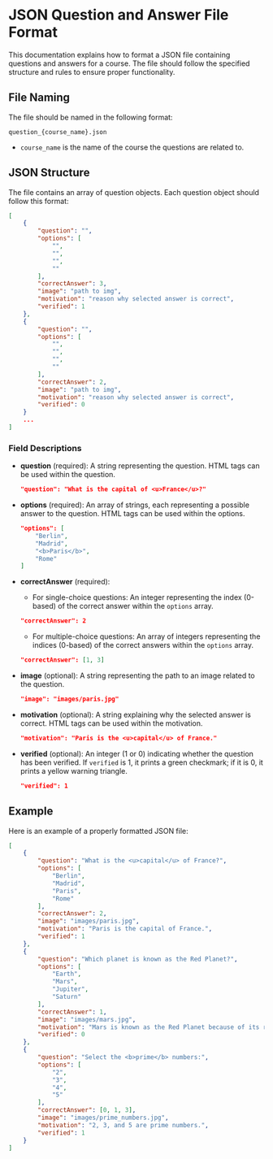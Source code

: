 # JSON Question and Answer File Format

This documentation explains how to format a JSON file containing questions and answers for a course. The file should follow the specified structure and rules to ensure proper functionality.

## File Naming

The file should be named in the following format:
```
question_{course_name}.json
```
- `course_name` is the name of the course the questions are related to.

## JSON Structure

The file contains an array of question objects. Each question object should follow this format:
```json
[
    {
        "question": "",
        "options": [
            "",
            "",
            "",
            ""
        ],
        "correctAnswer": 3,
        "image": "path to img",
        "motivation": "reason why selected answer is correct",
        "verified": 1
    },
    {
        "question": "",
        "options": [
            "",
            "",
            "",
            ""
        ],
        "correctAnswer": 2,
        "image": "path to img",
        "motivation": "reason why selected answer is correct",
        "verified": 0
    }
    ...
]
```

### Field Descriptions

- **question** (required): A string representing the question. HTML tags can be used within the question.
  ```json
  "question": "What is the capital of <u>France</u>?"
  ```

- **options** (required): An array of strings, each representing a possible answer to the question. HTML tags can be used within the options.
  ```json
  "options": [
      "Berlin",
      "Madrid",
      "<b>Paris</b>",
      "Rome"
  ]
  ```

- **correctAnswer** (required): 
  - For single-choice questions: An integer representing the index (0-based) of the correct answer within the `options` array.
  ```json
  "correctAnswer": 2
  ```
  - For multiple-choice questions: An array of integers representing the indices (0-based) of the correct answers within the `options` array.
  ```json
  "correctAnswer": [1, 3]
  ```

- **image** (optional): A string representing the path to an image related to the question.
  ```json
  "image": "images/paris.jpg"
  ```

- **motivation** (optional): A string explaining why the selected answer is correct. HTML tags can be used within the motivation.
  ```json
  "motivation": "Paris is the <u>capital</u> of France."
  ```

- **verified** (optional): An integer (1 or 0) indicating whether the question has been verified. If `verified` is 1, it prints a green checkmark; if it is 0, it prints a yellow warning triangle.
  ```json
  "verified": 1
  ```

## Example

Here is an example of a properly formatted JSON file:
```json
[
    {
        "question": "What is the <u>capital</u> of France?",
        "options": [
            "Berlin",
            "Madrid",
            "Paris",
            "Rome"
        ],
        "correctAnswer": 2,
        "image": "images/paris.jpg",
        "motivation": "Paris is the capital of France.",
        "verified": 1
    },
    {
        "question": "Which planet is known as the Red Planet?",
        "options": [
            "Earth",
            "Mars",
            "Jupiter",
            "Saturn"
        ],
        "correctAnswer": 1,
        "image": "images/mars.jpg",
        "motivation": "Mars is known as the Red Planet because of its reddish appearance.",
        "verified": 0
    },
    {
        "question": "Select the <b>prime</b> numbers:",
        "options": [
            "2",
            "3",
            "4",
            "5"
        ],
        "correctAnswer": [0, 1, 3],
        "image": "images/prime_numbers.jpg",
        "motivation": "2, 3, and 5 are prime numbers.",
        "verified": 1
    }
]
```
